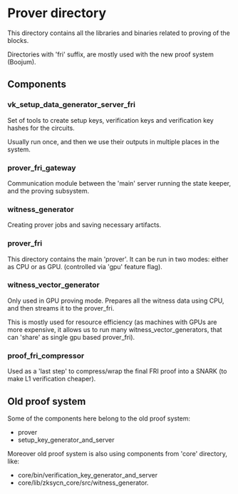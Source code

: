 # Prover directory

This directory contains all the libraries and binaries related to proving of the blocks.

Directories with 'fri' suffix, are mostly used with the new proof system (Boojum).

## Components

### vk_setup_data_generator_server_fri

Set of tools to create setup keys, verification keys and verification key hashes for the circuits.

Usually run once, and then we use their outputs in multiple places in the system.

### prover_fri_gateway

Communication module between the 'main' server running the state keeper, and the proving subsystem.

### witness_generator

Creating prover jobs and saving necessary artifacts.

### prover_fri

This directory contains the main 'prover'. It can be run in two modes: either as CPU or as GPU. (controlled via 'gpu'
feature flag).

### witness_vector_generator

Only used in GPU proving mode. Prepares all the witness data using CPU, and then streams it to the prover_fri.

This is mostly used for resource efficiency (as machines with GPUs are more expensive, it allows us to run many
witness_vector_generators, that can 'share' as single gpu based prover_fri).

### proof_fri_compressor

Used as a 'last step' to compress/wrap the final FRI proof into a SNARK (to make L1 verification cheaper).

## Old proof system

Some of the components here belong to the old proof system:

- prover
- setup_key_generator_and_server

Moreover old proof system is also using components from 'core' directory, like:

- core/bin/verification_key_generator_and_server
- core/lib/zksycn_core/src/witness_generator.
